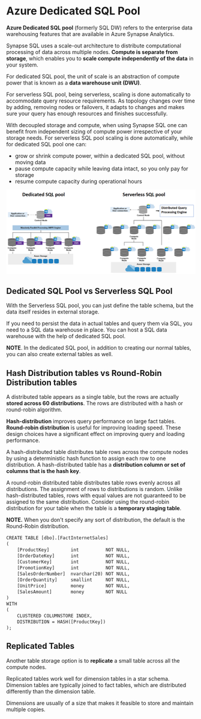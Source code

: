 # Azure Dedicated SQL Pool

**Azure Dedicated SQL pool** (formerly SQL DW) refers to the enterprise data warehousing features that are available in Azure Synapse Analytics.

Synapse SQL uses a scale-out architecture to distribute computational processing of data across multiple nodes. **Compute is separate from storage**, which enables you to **scale compute independently of the data** in your system.

For dedicated SQL pool, the unit of scale is an abstraction of compute power that is known as a **data warehouse unit (DWU)**.

For serverless SQL pool, being serverless, scaling is done automatically to accommodate query resource requirements. As topology changes over time by adding, removing nodes or failovers, it adapts to changes and makes sure your query has enough resources and finishes successfully. 

With decoupled storage and compute, when using Synapse SQL one can benefit from independent sizing of compute power irrespective of your storage needs. For serverless SQL pool scaling is done automatically, while for dedicated SQL pool one can:
- grow or shrink compute power, within a dedicated SQL pool, without moving data
- pause compute capacity while leaving data intact, so you only pay for storage
- resume compute capacity during operational hours

![Dedicated SQL Pool](../../images/dedicated_sql_pool.png)

## Dedicated SQL Pool vs Serverless SQL Pool

With the Serverless SQL pool, you can just define the table schema, but the data itself resides in external storage.

If you need to persist the data in actual tables and query them via SQL, you need to a SQL data warehouse in place. You can host a SQL data warehouse with the help of dedicated SQL pool.

**NOTE**. In the dedicated SQL pool, in addition to creating our normal tables, you can also create external tables as well.

## Hash Distribution tables vs Round-Robin Distribution tables

A distributed table appears as a single table, but the rows are actually **stored across 60 distributions**. The rows are distributed with a hash or round-robin algorithm.

**Hash-distribution** improves query performance on large fact tables. **Round-robin distribution** is useful for improving loading speed. These design choices have a significant effect on improving query and loading performance.

A hash-distributed table distributes table rows across the compute nodes by using a deterministic hash function to assign each row to one distribution. A hash-distributed table has a **distribution column or set of columns that is the hash key**.

A round-robin distributed table distributes table rows evenly across all distributions. The assignment of rows to distributions is random. Unlike hash-distributed tables, rows with equal values are not guaranteed to be assigned to the same distribution. Consider using the round-robin distribution for your table when the table is a **temporary staging table**.

**NOTE.** When you don't specify any sort of distribution, the default is the Round-Robin distribution.

```
CREATE TABLE [dbo].[FactInternetSales]
(   
    [ProductKey]        int          NOT NULL,
    [OrderDateKey]      int          NOT NULL,
    [CustomerKey]       int          NOT NULL,
    [PromotionKey]      int          NOT NULL,
    [SalesOrderNumber]  nvarchar(20) NOT NULL,
    [OrderQuantity]     smallint     NOT NULL,
    [UnitPrice]         money        NOT NULL,
    [SalesAmount]       money        NOT NULL
)
WITH
(   
    CLUSTERED COLUMNSTORE INDEX,  
    DISTRIBUTION = HASH([ProductKey])
);
```

## Replicated Tables

Another table storage option is to **replicate** a small table across all the compute nodes. 

Replicated tables work well for dimension tables in a star schema. Dimension tables are typically joined to fact tables, which are distributed differently than the dimension table. 

Dimensions are usually of a size that makes it feasible to store and maintain multiple copies.


